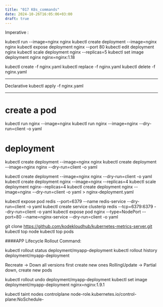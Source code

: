```yaml
---
title: "017 K8s_commands"
date: 2024-10-26T16:05:06+03:00
draft: true
---
```


Imperative : 

kubectl run --image=nginx nginx
kubectl create deployment --image=nginx nginx
kubectl expose deployment nginx --port 80
kubectl edit deployment nginx
kubectl scale deployment nginx --replicas=5
kubectl set image deployment nginx nginx=nginx:1.18

kubectl create -f nginx.yaml
kubectl replace -f nginx.yaml
kubectl delete -f nginx.yaml

-------------
Declarative 
kubectl apply -f nginx.yaml

-------------

# create a pod
kubectl run nginx --image=nginx
kubectl run nginx --image=nginx --dry-run=client -o yaml

# deployment
kubectl create deployment --image=nginx nginx
kubectl create deployment --image=nginx nginx --dry-run=client -o yaml

kubectl create deployment --image=nginx nginx --dry-run=client -o yaml
kubectl create deployment nginx --image=nginx --replicas=4
kubectl scale deployment nginx--replicas=4
kubectl create deployment nginx --image=nginx --dry-run=client -o yaml > nginx-deployment.yaml

kubectl expose pod redis --port=6379 --name redis-service --dry-run=client -o yaml
kubectl create service clusterip redis --tcp=6379:6379 --dry-run=client -o yaml 
kubectl expose pod nginx --type=NodePort --port=80 --name=nginx-service --dry-run=client -o yaml

git clone https://github.com/kodekloudhub/kubernetes-metrics-server.git
kubectl top node
kubectl top pods

####APP Lifecycle
Rollout Command:

kubectl rollout status deployment/myapp-deployment
kubectl rollout history deployment/myapp-deployment

Recreate -> Down all versions first create new ones
RollingUpdate -> Partial down, create new pods
 
kubectl rollout undo deployment/myapp-deployment
kubectl set image deployment/myapp-deployment nginx=nginx:1.9.1


kubectl taint nodes controlplane node-role.kubernetes.io/control-plane:NoSchedule-